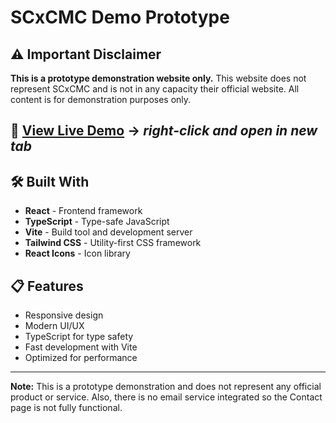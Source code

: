 # SCxCMC Demo Prototype

## ⚠️ Important Disclaimer

**This is a prototype demonstration website only.** This website does not represent SCxCMC and is not in any capacity their official website. All content is for demonstration purposes only.

## 🚀 [View Live Demo](https://scxcmc.netlify.app/) → *right-click and open in new tab*

## 🛠️ Built With

- **React** - Frontend framework
- **TypeScript** - Type-safe JavaScript
- **Vite** - Build tool and development server
- **Tailwind CSS** - Utility-first CSS framework
- **React Icons** - Icon library

## 📋 Features

- Responsive design
- Modern UI/UX
- TypeScript for type safety
- Fast development with Vite
- Optimized for performance

---

**Note:** This is a prototype demonstration and does not represent any official product or service. Also, there is no email service integrated so the Contact page is not fully functional.
